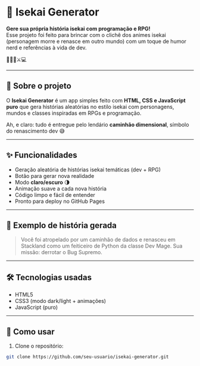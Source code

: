 # 🌌 Isekai Generator

**Gere sua própria história isekai com programação e RPG!**  
Esse projeto foi feito para brincar com o clichê dos animes isekai (personagem morre e renasce em outro mundo) com um toque de humor nerd e referências à vida de dev.  

🧙‍♂️🧪⚔️💻

---

## 🚛 Sobre o projeto

O **Isekai Generator** é um app simples feito com **HTML, CSS e JavaScript puro** que gera histórias aleatórias no estilo isekai com personagens, mundos e classes inspiradas em RPGs e programação.

Ah, e claro: tudo é entregue pelo lendário **caminhão dimensional**, símbolo do renascimento dev 😅

---

## ✨ Funcionalidades

- Geração aleatória de histórias isekai temáticas (dev + RPG)
- Botão para gerar nova realidade
- Modo **claro/escuro** 🌗
- Animação suave a cada nova história
- Código limpo e fácil de entender
- Pronto para deploy no GitHub Pages

---

## 🔮 Exemplo de história gerada

> Você foi atropelado por um caminhão de dados e renasceu em Stackland como um feiticeiro de Python da classe Dev Mage. Sua missão: derrotar o Bug Supremo.

---

## 🛠️ Tecnologias usadas

- HTML5
- CSS3 (modo dark/light + animações)
- JavaScript (puro)

---

## 📂 Como usar

1. Clone o repositório:

```bash
git clone https://github.com/seu-usuario/isekai-generator.git
